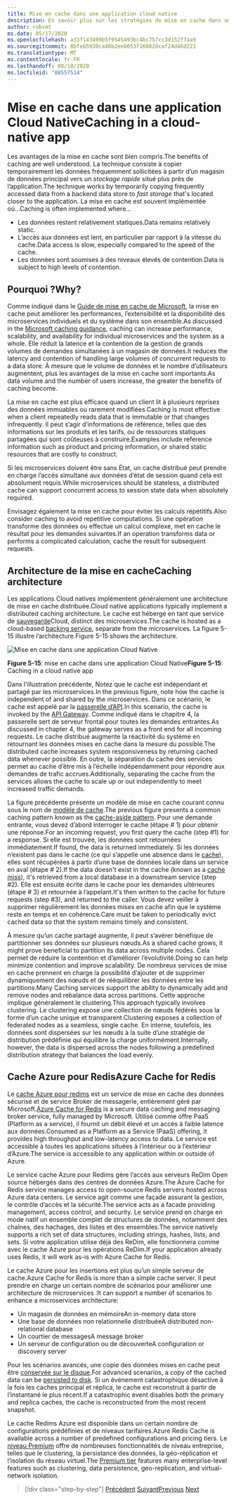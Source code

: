 ```yaml
---
title: Mise en cache dans une application cloud native
description: En savoir plus sur les stratégies de mise en cache dans une application Cloud native.
author: robvet
ms.date: 05/17/2020
ms.openlocfilehash: a33f143499b5f9545493bc4bc757cc3d152f7aa9
ms.sourcegitcommit: 8bfeb5930ca48b2ee6053f16082dcaf24d46d221
ms.translationtype: MT
ms.contentlocale: fr-FR
ms.lasthandoff: 08/18/2020
ms.locfileid: "88557514"
---
```

# <a name="caching-in-a-cloud-native-app"></a><span data-ttu-id="5afee-103">Mise en cache dans une application Cloud Native</span><span class="sxs-lookup"><span data-stu-id="5afee-103">Caching in a cloud-native app</span></span>

<span data-ttu-id="5afee-104">Les avantages de la mise en cache sont bien compris.</span><span class="sxs-lookup"><span data-stu-id="5afee-104">The benefits of caching are well understood.</span></span> <span data-ttu-id="5afee-105">La technique consiste à copier temporairement les données fréquemment sollicitées à partir d’un magasin de données principal vers un *stockage rapide* situé plus près de l’application.</span><span class="sxs-lookup"><span data-stu-id="5afee-105">The technique works by temporarily copying frequently accessed data from a backend data store to *fast storage* that's located closer to the application.</span></span> <span data-ttu-id="5afee-106">La mise en cache est souvent implémentée où...</span><span class="sxs-lookup"><span data-stu-id="5afee-106">Caching is often implemented where...</span></span>

- <span data-ttu-id="5afee-107">Les données restent relativement statiques.</span><span class="sxs-lookup"><span data-stu-id="5afee-107">Data remains relatively static.</span></span>
- <span data-ttu-id="5afee-108">L’accès aux données est lent, en particulier par rapport à la vitesse du cache.</span><span class="sxs-lookup"><span data-stu-id="5afee-108">Data access is slow, especially compared to the speed of the cache.</span></span>
- <span data-ttu-id="5afee-109">Les données sont soumises à des niveaux élevés de contention.</span><span class="sxs-lookup"><span data-stu-id="5afee-109">Data is subject to high levels of contention.</span></span>

## <a name="why"></a><span data-ttu-id="5afee-110">Pourquoi ?</span><span class="sxs-lookup"><span data-stu-id="5afee-110">Why?</span></span>

<span data-ttu-id="5afee-111">Comme indiqué dans le [Guide de mise en cache de Microsoft](https://docs.microsoft.com/azure/architecture/best-practices/caching), la mise en cache peut améliorer les performances, l’extensibilité et la disponibilité des microservices individuels et du système dans son ensemble.</span><span class="sxs-lookup"><span data-stu-id="5afee-111">As discussed in the [Microsoft caching guidance](https://docs.microsoft.com/azure/architecture/best-practices/caching), caching can increase performance, scalability, and availability for individual microservices and the system as a whole.</span></span> <span data-ttu-id="5afee-112">Elle réduit la latence et la contention de la gestion de grands volumes de demandes simultanées à un magasin de données.</span><span class="sxs-lookup"><span data-stu-id="5afee-112">It reduces the latency and contention of handling large volumes of concurrent requests to a data store.</span></span> <span data-ttu-id="5afee-113">À mesure que le volume de données et le nombre d’utilisateurs augmentent, plus les avantages de la mise en cache sont importants.</span><span class="sxs-lookup"><span data-stu-id="5afee-113">As data volume and the number of users increase, the greater the benefits of caching become.</span></span>

<span data-ttu-id="5afee-114">La mise en cache est plus efficace quand un client lit à plusieurs reprises des données immuables ou rarement modifiées.</span><span class="sxs-lookup"><span data-stu-id="5afee-114">Caching is most effective when a client repeatedly reads data that is immutable or that changes infrequently.</span></span> <span data-ttu-id="5afee-115">Il peut s’agir d’informations de référence, telles que des informations sur les produits et les tarifs, ou de ressources statiques partagées qui sont coûteuses à construire.</span><span class="sxs-lookup"><span data-stu-id="5afee-115">Examples include reference information such as product and pricing information, or shared static resources that are costly to construct.</span></span>

<span data-ttu-id="5afee-116">Si les microservices doivent être sans État, un cache distribué peut prendre en charge l’accès simultané aux données d’état de session quand cela est absolument requis.</span><span class="sxs-lookup"><span data-stu-id="5afee-116">While microservices should be stateless, a distributed cache can support concurrent access to session state data when absolutely required.</span></span>

<span data-ttu-id="5afee-117">Envisagez également la mise en cache pour éviter les calculs répétitifs.</span><span class="sxs-lookup"><span data-stu-id="5afee-117">Also consider caching to avoid repetitive computations.</span></span> <span data-ttu-id="5afee-118">Si une opération transforme des données ou effectue un calcul complexe, met en cache le résultat pour les demandes suivantes.</span><span class="sxs-lookup"><span data-stu-id="5afee-118">If an operation transforms data or performs a complicated calculation, cache the result for subsequent requests.</span></span>

## <a name="caching-architecture"></a><span data-ttu-id="5afee-119">Architecture de la mise en cache</span><span class="sxs-lookup"><span data-stu-id="5afee-119">Caching architecture</span></span>

<span data-ttu-id="5afee-120">Les applications Cloud natives implémentent généralement une architecture de mise en cache distribuée.</span><span class="sxs-lookup"><span data-stu-id="5afee-120">Cloud native applications typically implement a distributed caching architecture.</span></span> <span data-ttu-id="5afee-121">Le cache est hébergé en tant que service de [sauvegarde](./definition.md#backing-services)Cloud, distinct des microservices.</span><span class="sxs-lookup"><span data-stu-id="5afee-121">The cache is hosted as a cloud-based [backing service](./definition.md#backing-services), separate from the microservices.</span></span> <span data-ttu-id="5afee-122">La figure 5-15 illustre l’architecture.</span><span class="sxs-lookup"><span data-stu-id="5afee-122">Figure 5-15 shows the architecture.</span></span>

![Mise en cache dans une application Cloud Native](media/caching-in-a-cloud-native-app.png)

<span data-ttu-id="5afee-124">**Figure 5-15**: mise en cache dans une application Cloud Native</span><span class="sxs-lookup"><span data-stu-id="5afee-124">**Figure 5-15**: Caching in a cloud native app</span></span>

<span data-ttu-id="5afee-125">Dans l’illustration précédente, Notez que le cache est indépendant et partagé par les microservices.</span><span class="sxs-lookup"><span data-stu-id="5afee-125">In the previous figure, note how the cache is independent of and shared by the microservices.</span></span> <span data-ttu-id="5afee-126">Dans ce scénario, le cache est appelé par la [passerelle d’API](./front-end-communication.md).</span><span class="sxs-lookup"><span data-stu-id="5afee-126">In this scenario, the cache is invoked by the [API Gateway](./front-end-communication.md).</span></span> <span data-ttu-id="5afee-127">Comme indiqué dans le chapitre 4, la passerelle sert de serveur frontal pour toutes les demandes entrantes.</span><span class="sxs-lookup"><span data-stu-id="5afee-127">As discussed in chapter 4, the gateway serves as a front end for all incoming requests.</span></span> <span data-ttu-id="5afee-128">Le cache distribué augmente la réactivité du système en retournant les données mises en cache dans la mesure du possible.</span><span class="sxs-lookup"><span data-stu-id="5afee-128">The distributed cache increases system responsiveness by returning cached data whenever possible.</span></span> <span data-ttu-id="5afee-129">En outre, la séparation du cache des services permet au cache d’être mis à l’échelle indépendamment pour répondre aux demandes de trafic accrues.</span><span class="sxs-lookup"><span data-stu-id="5afee-129">Additionally, separating the cache from the services allows the cache to scale up or out independently to meet increased traffic demands.</span></span>

<span data-ttu-id="5afee-130">La figure précédente présente un modèle de mise en cache courant connu sous le nom de [modèle de cache](https://docs.microsoft.com/azure/architecture/patterns/cache-aside).</span><span class="sxs-lookup"><span data-stu-id="5afee-130">The previous figure presents a common caching pattern known as the [cache-aside pattern](https://docs.microsoft.com/azure/architecture/patterns/cache-aside).</span></span> <span data-ttu-id="5afee-131">Pour une demande entrante, vous devez d’abord interroger le cache (étape \# 1) pour obtenir une réponse.</span><span class="sxs-lookup"><span data-stu-id="5afee-131">For an incoming request, you first query the cache (step \#1) for a response.</span></span> <span data-ttu-id="5afee-132">Si elle est trouvée, les données sont retournées immédiatement.</span><span class="sxs-lookup"><span data-stu-id="5afee-132">If found, the data is returned immediately.</span></span> <span data-ttu-id="5afee-133">Si les données n’existent pas dans le cache (ce qui s’appelle une absence dans le [cache](https://www.techopedia.com/definition/6308/cache-miss)), elles sont récupérées à partir d’une base de données locale dans un service en aval (étape \# 2).</span><span class="sxs-lookup"><span data-stu-id="5afee-133">If the data doesn't exist in the cache (known as a [cache miss](https://www.techopedia.com/definition/6308/cache-miss)), it's retrieved from a local database in a downstream service (step \#2).</span></span> <span data-ttu-id="5afee-134">Elle est ensuite écrite dans le cache pour les demandes ultérieures (étape \# 3) et retournée à l’appelant.</span><span class="sxs-lookup"><span data-stu-id="5afee-134">It's then written to the cache for future requests (step \#3), and returned to the caller.</span></span> <span data-ttu-id="5afee-135">Vous devez veiller à supprimer régulièrement les données mises en cache afin que le système reste en temps et en cohérence.</span><span class="sxs-lookup"><span data-stu-id="5afee-135">Care must be taken to periodically evict cached data so that the system remains timely and consistent.</span></span>

<span data-ttu-id="5afee-136">À mesure qu’un cache partagé augmente, il peut s’avérer bénéfique de partitionner ses données sur plusieurs nœuds.</span><span class="sxs-lookup"><span data-stu-id="5afee-136">As a shared cache grows, it might prove beneficial to partition its data across multiple nodes.</span></span> <span data-ttu-id="5afee-137">Cela permet de réduire la contention et d’améliorer l’évolutivité.</span><span class="sxs-lookup"><span data-stu-id="5afee-137">Doing so can help minimize contention and improve scalability.</span></span> <span data-ttu-id="5afee-138">De nombreux services de mise en cache prennent en charge la possibilité d’ajouter et de supprimer dynamiquement des nœuds et de rééquilibrer les données entre les partitions.</span><span class="sxs-lookup"><span data-stu-id="5afee-138">Many Caching services support the ability to dynamically add and remove nodes and rebalance data across partitions.</span></span> <span data-ttu-id="5afee-139">Cette approche implique généralement le clustering.</span><span class="sxs-lookup"><span data-stu-id="5afee-139">This approach typically involves clustering.</span></span> <span data-ttu-id="5afee-140">Le clustering expose une collection de nœuds fédérés sous la forme d’un cache unique et transparent.</span><span class="sxs-lookup"><span data-stu-id="5afee-140">Clustering exposes a collection of federated nodes as a seamless, single cache.</span></span> <span data-ttu-id="5afee-141">En interne, toutefois, les données sont dispersées sur les nœuds à la suite d’une stratégie de distribution prédéfinie qui équilibre la charge uniformément.</span><span class="sxs-lookup"><span data-stu-id="5afee-141">Internally, however, the data is dispersed across the nodes following a predefined distribution strategy that balances the load evenly.</span></span>

## <a name="azure-cache-for-redis"></a><span data-ttu-id="5afee-142">Cache Azure pour Redis</span><span class="sxs-lookup"><span data-stu-id="5afee-142">Azure Cache for Redis</span></span>

<span data-ttu-id="5afee-143">Le [cache Azure pour redims](https://azure.microsoft.com/services/cache/) est un service de mise en cache des données sécurisé et de service Broker de messagerie, entièrement géré par Microsoft.</span><span class="sxs-lookup"><span data-stu-id="5afee-143">[Azure Cache for Redis](https://azure.microsoft.com/services/cache/) is a secure data caching and messaging broker service, fully managed by Microsoft.</span></span> <span data-ttu-id="5afee-144">Utilisé comme offre PaaS (Platform as a service), il fournit un débit élevé et un accès à faible latence aux données.</span><span class="sxs-lookup"><span data-stu-id="5afee-144">Consumed as a Platform as a Service (PaaS) offering, it provides high throughput and low-latency access to data.</span></span> <span data-ttu-id="5afee-145">Le service est accessible à toutes les applications situées à l’intérieur ou à l’extérieur d’Azure.</span><span class="sxs-lookup"><span data-stu-id="5afee-145">The service is accessible to any application within or outside of Azure.</span></span>

<span data-ttu-id="5afee-146">Le service cache Azure pour Redims gère l’accès aux serveurs ReDim Open source hébergés dans des centres de données Azure.</span><span class="sxs-lookup"><span data-stu-id="5afee-146">The Azure Cache for Redis service manages access to open-source Redis servers hosted across Azure data centers.</span></span> <span data-ttu-id="5afee-147">Le service agit comme une façade assurant la gestion, le contrôle d’accès et la sécurité.</span><span class="sxs-lookup"><span data-stu-id="5afee-147">The service acts as a facade providing management, access control, and security.</span></span> <span data-ttu-id="5afee-148">Le service prend en charge en mode natif un ensemble complet de structures de données, notamment des chaînes, des hachages, des listes et des ensembles.</span><span class="sxs-lookup"><span data-stu-id="5afee-148">The service natively supports a rich set of data structures, including strings, hashes, lists, and sets.</span></span> <span data-ttu-id="5afee-149">Si votre application utilise déjà des ReDim, elle fonctionnera comme avec le cache Azure pour les opérations ReDim.</span><span class="sxs-lookup"><span data-stu-id="5afee-149">If your application already uses Redis, it will work as-is with Azure Cache for Redis.</span></span>

<span data-ttu-id="5afee-150">Le cache Azure pour les insertions est plus qu’un simple serveur de cache.</span><span class="sxs-lookup"><span data-stu-id="5afee-150">Azure Cache for Redis is more than a simple cache server.</span></span> <span data-ttu-id="5afee-151">Il peut prendre en charge un certain nombre de scénarios pour améliorer une architecture de microservices :</span><span class="sxs-lookup"><span data-stu-id="5afee-151">It can support a number of scenarios to enhance a microservices architecture:</span></span>

- <span data-ttu-id="5afee-152">Un magasin de données en mémoire</span><span class="sxs-lookup"><span data-stu-id="5afee-152">An in-memory data store</span></span>
- <span data-ttu-id="5afee-153">Une base de données non relationnelle distribuée</span><span class="sxs-lookup"><span data-stu-id="5afee-153">A distributed non-relational database</span></span>
- <span data-ttu-id="5afee-154">Un courtier de messages</span><span class="sxs-lookup"><span data-stu-id="5afee-154">A message broker</span></span>
- <span data-ttu-id="5afee-155">Un serveur de configuration ou de découverte</span><span class="sxs-lookup"><span data-stu-id="5afee-155">A configuration or discovery server</span></span>
  
<span data-ttu-id="5afee-156">Pour les scénarios avancés, une copie des données mises en cache peut être [conservée sur le disque](https://docs.microsoft.com/azure/azure-cache-for-redis/cache-how-to-premium-persistence).</span><span class="sxs-lookup"><span data-stu-id="5afee-156">For advanced scenarios, a copy of the cached data can be [persisted to disk](https://docs.microsoft.com/azure/azure-cache-for-redis/cache-how-to-premium-persistence).</span></span> <span data-ttu-id="5afee-157">Si un événement catastrophique désactive à la fois les caches principal et réplica, le cache est reconstruit à partir de l’instantané le plus récent.</span><span class="sxs-lookup"><span data-stu-id="5afee-157">If a catastrophic event disables both the primary and replica caches, the cache is reconstructed from the most recent snapshot.</span></span>

<span data-ttu-id="5afee-158">Le cache Redims Azure est disponible dans un certain nombre de configurations prédéfinies et de niveaux tarifaires.</span><span class="sxs-lookup"><span data-stu-id="5afee-158">Azure Redis Cache is available across a number of predefined configurations and pricing tiers.</span></span> <span data-ttu-id="5afee-159">Le [niveau Premium](https://docs.microsoft.com/azure/azure-cache-for-redis/cache-overview#service-tiers) offre de nombreuses fonctionnalités de niveau entreprise, telles que le clustering, la persistance des données, la géo-réplication et l’isolation du réseau virtuel.</span><span class="sxs-lookup"><span data-stu-id="5afee-159">The [Premium tier](https://docs.microsoft.com/azure/azure-cache-for-redis/cache-overview#service-tiers) features many enterprise-level features such as clustering, data persistence, geo-replication, and virtual-network isolation.</span></span>

>[!div class="step-by-step"]
><span data-ttu-id="5afee-160">[Précédent](relational-vs-nosql-data.md) 
> [Suivant](elastic-search-in-azure.md)</span><span class="sxs-lookup"><span data-stu-id="5afee-160">[Previous](relational-vs-nosql-data.md)
[Next](elastic-search-in-azure.md)</span></span>
